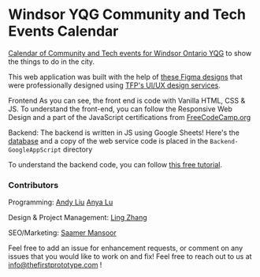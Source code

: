 # Windsor YQG Community and Tech Events Calendar
[Calendar of Community and Tech events for Windsor Ontario YQG](https://thefirstprototype.com/windsor-ontario-yqg-events-calendar/) to show the things to do in the city.

This web application was built with the help of [these Figma designs](https://www.figma.com/file/WnnGHvEo5QWPaim74PxZxO/Calendar?node-id=0%3A1) that were professionally designed using [TFP's UI/UX design services](https://thefirstprototype.com).

Frontend
As you can see, the front end is code with Vanilla HTML, CSS & JS. To understand the front-end, you can follow the Responsive Web Design and a part of the JavaScript certifications from [FreeCodeCamp.org](https://www.freecodecamp.org)

Backend:
The backend is written in JS using Google Sheets! Here's the [database](https://docs.google.com/spreadsheets/d/1capzJ-WkHkTP-3ygHCToyhQnBPLYmVfglqEUoHPt08Q/edit#gid=1731707385) and a copy of the web service code is placed in the `Backend-GoogleAppScript` directory

To understand the backend code, you can follow [this free tutorial](https://medium.com/@prototypemakers/simplest-universal-free-game-leaderboard-with-google-sheets-5ab548db009f).

### Contributors

Programming:
[Andy Liu](https://www.linkedin.com/in/andy-liu-110625217/)
[Anya Lu](https://www.linkedin.com/in/anya-lu-956410211/)

Design & Project Management:
[Ling Zhang](https://www.linkedin.com/in/ling-zhang-0302/)

SEO/Marketing:
[Saamer Mansoor](https://linkedin.com/in/saamer)

Feel free to add an issue for enhancement requests, or comment on any issues that you would like to work on and fix! Feel free to reach out to us at info@thefirstprototype.com !

